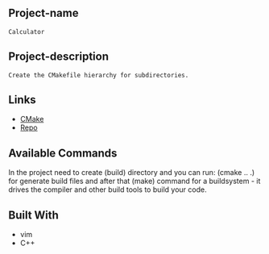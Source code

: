 ## Project-name
	Calculator

## Project-description
	Create the CMakefile hierarchy for subdirectories.	

## Links
- [CMake](https://cmake.org/runningcmake/)
- [Repo](https://cmake.org/runningcmake/)


## Available Commands

In the project need to create (build) directory and you can run: (cmake .. .) for generate build files and after that (make) command for a buildsystem - it drives the compiler and other build tools to build your code.


## Built With
- vim
- C++
